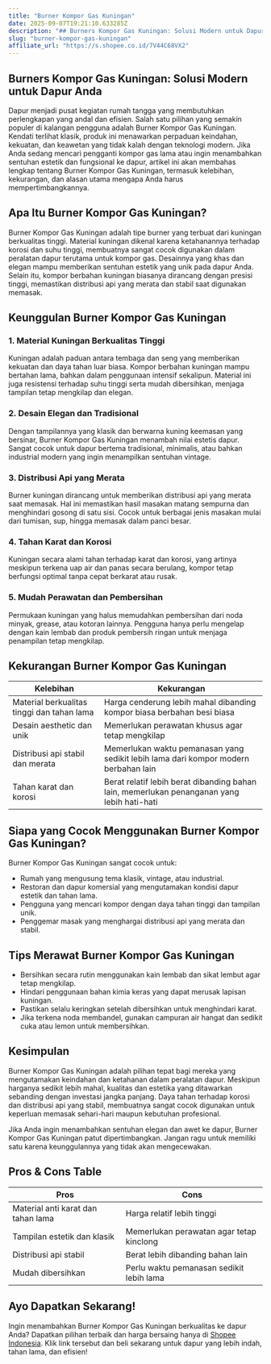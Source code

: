 ```yaml
---
title: "Burner Kompor Gas Kuningan"
date: 2025-09-07T19:21:10.633285Z
description: "## Burners Kompor Gas Kuningan: Solusi Modern untuk Dapur Anda..."
slug: "burner-kompor-gas-kuningan"
affiliate_url: "https://s.shopee.co.id/7V44C68VX2"
---
```

## Burners Kompor Gas Kuningan: Solusi Modern untuk Dapur Anda

Dapur menjadi pusat kegiatan rumah tangga yang membutuhkan perlengkapan yang andal dan efisien. Salah satu pilihan yang semakin populer di kalangan pengguna adalah Burner Kompor Gas Kuningan. Kendati terlihat klasik, produk ini menawarkan perpaduan keindahan, kekuatan, dan keawetan yang tidak kalah dengan teknologi modern. Jika Anda sedang mencari pengganti kompor gas lama atau ingin menambahkan sentuhan estetik dan fungsional ke dapur, artikel ini akan membahas lengkap tentang Burner Kompor Gas Kuningan, termasuk kelebihan, kekurangan, dan alasan utama mengapa Anda harus mempertimbangkannya.

## Apa Itu Burner Kompor Gas Kuningan?

Burner Kompor Gas Kuningan adalah tipe burner yang terbuat dari kuningan berkualitas tinggi. Material kuningan dikenal karena ketahanannya terhadap korosi dan suhu tinggi, membuatnya sangat cocok digunakan dalam peralatan dapur terutama untuk kompor gas. Desainnya yang khas dan elegan mampu memberikan sentuhan estetik yang unik pada dapur Anda. Selain itu, kompor berbahan kuningan biasanya dirancang dengan presisi tinggi, memastikan distribusi api yang merata dan stabil saat digunakan memasak.

## Keunggulan Burner Kompor Gas Kuningan

### 1. Material Kuningan Berkualitas Tinggi

Kuningan adalah paduan antara tembaga dan seng yang memberikan kekuatan dan daya tahan luar biasa. Kompor berbahan kuningan mampu bertahan lama, bahkan dalam penggunaan intensif sekalipun. Material ini juga resistensi terhadap suhu tinggi serta mudah dibersihkan, menjaga tampilan tetap mengkilap dan elegan.

### 2. Desain Elegan dan Tradisional

Dengan tampilannya yang klasik dan berwarna kuning keemasan yang bersinar, Burner Kompor Gas Kuningan menambah nilai estetis dapur. Sangat cocok untuk dapur bertema tradisional, minimalis, atau bahkan industrial modern yang ingin menampilkan sentuhan vintage.

### 3. Distribusi Api yang Merata

Burner kuningan dirancang untuk memberikan distribusi api yang merata saat memasak. Hal ini memastikan hasil masakan matang sempurna dan menghindari gosong di satu sisi. Cocok untuk berbagai jenis masakan mulai dari tumisan, sup, hingga memasak dalam panci besar.

### 4. Tahan Karat dan Korosi

Kuningan secara alami tahan terhadap karat dan korosi, yang artinya meskipun terkena uap air dan panas secara berulang, kompor tetap berfungsi optimal tanpa cepat berkarat atau rusak.

### 5. Mudah Perawatan dan Pembersihan

Permukaan kuningan yang halus memudahkan pembersihan dari noda minyak, grease, atau kotoran lainnya. Pengguna hanya perlu mengelap dengan kain lembab dan produk pembersih ringan untuk menjaga penampilan tetap mengkilap.

## Kekurangan Burner Kompor Gas Kuningan

| Kelebihan | Kekurangan |
|------------|--------------|
| Material berkualitas tinggi dan tahan lama | Harga cenderung lebih mahal dibanding kompor biasa berbahan besi biasa |
| Desain aesthetic dan unik | Memerlukan perawatan khusus agar tetap mengkilap |
| Distribusi api stabil dan merata | Memerlukan waktu pemanasan yang sedikit lebih lama dari kompor modern berbahan lain |
| Tahan karat dan korosi | Berat relatif lebih berat dibanding bahan lain, memerlukan penanganan yang lebih hati-hati |

## Siapa yang Cocok Menggunakan Burner Kompor Gas Kuningan?

Burner Kompor Gas Kuningan sangat cocok untuk:
- Rumah yang mengusung tema klasik, vintage, atau industrial.
- Restoran dan dapur komersial yang mengutamakan kondisi dapur estetik dan tahan lama.
- Pengguna yang mencari kompor dengan daya tahan tinggi dan tampilan unik.
- Penggemar masak yang menghargai distribusi api yang merata dan stabil.

## Tips Merawat Burner Kompor Gas Kuningan

- Bersihkan secara rutin menggunakan kain lembab dan sikat lembut agar tetap mengkilap.
- Hindari penggunaan bahan kimia keras yang dapat merusak lapisan kuningan.
- Pastikan selalu keringkan setelah dibersihkan untuk menghindari karat.
- Jika terkena noda membandel, gunakan campuran air hangat dan sedikit cuka atau lemon untuk membersihkan.

## Kesimpulan

Burner Kompor Gas Kuningan adalah pilihan tepat bagi mereka yang mengutamakan keindahan dan ketahanan dalam peralatan dapur. Meskipun harganya sedikit lebih mahal, kualitas dan estetika yang ditawarkan sebanding dengan investasi jangka panjang. Daya tahan terhadap korosi dan distribusi api yang stabil, membuatnya sangat cocok digunakan untuk keperluan memasak sehari-hari maupun kebutuhan profesional.

Jika Anda ingin menambahkan sentuhan elegan dan awet ke dapur, Burner Kompor Gas Kuningan patut dipertimbangkan. Jangan ragu untuk memiliki satu karena keunggulannya yang tidak akan mengecewakan.

## Pros & Cons Table

| Pros | Cons |
|-------|--------|
| Material anti karat dan tahan lama | Harga relatif lebih tinggi |
| Tampilan estetik dan klasik | Memerlukan perawatan agar tetap kinclong |
| Distribusi api stabil | Berat lebih dibanding bahan lain |
| Mudah dibersihkan | Perlu waktu pemanasan sedikit lebih lama |

## Ayo Dapatkan Sekarang!

Ingin menambahkan Burner Kompor Gas Kuningan berkualitas ke dapur Anda? Dapatkan pilihan terbaik dan harga bersaing hanya di [Shopee Indonesia](https://s.shopee.co.id/7V44C68VX2). Klik link tersebut dan beli sekarang untuk dapur yang lebih indah, tahan lama, dan efisien!